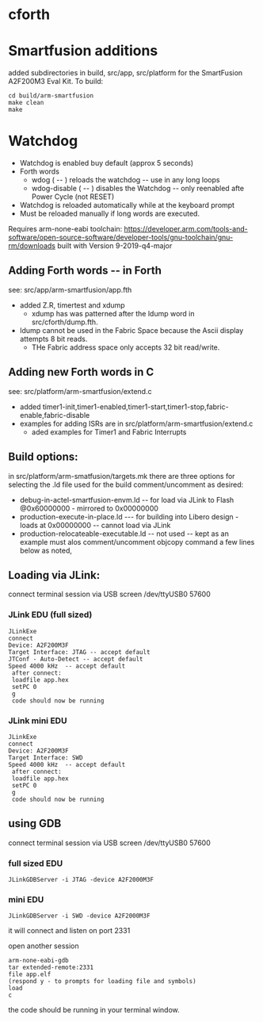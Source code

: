 cforth
======

# Smartfusion additions

added subdirectories in build, src/app, src/platform for the SmartFusion A2F200M3 Eval Kit.
To build:
```
cd build/arm-smartfusion
make clean
make
```

# Watchdog
* Watchdog is enabled buy default (approx 5 seconds)
* Forth words
  * wdog   ( -- )  reloads the watchdog -- use in any long loops
  * wdog-disable ( -- )  disables the Watchdog -- only reenabled afte Power Cycle (not RESET)
* Watchdog is reloaded automatically while at the keyboard prompt
* Must be reloaded manually if long words are executed.


Requires arm-none-eabi toolchain:
https://developer.arm.com/tools-and-software/open-source-software/developer-tools/gnu-toolchain/gnu-rm/downloads
built with Version 9-2019-q4-major

## Adding Forth words -- in Forth 
see: src/app/arm-smartfusion/app.fth
* added Z.R, timertest and xdump
  * xdump has was patterned after the ldump word in  src/cforth/dump.fth.
* ldump cannot be used in the Fabric Space because the Ascii display attempts 8 bit reads.
  * THe Fabric address space only accepts 32 bit read/write.

## Adding new Forth words in C 
see: src/platform/arm-smartfusion/extend.c

* added timer1-init,timer1-enabled,timer1-start,timer1-stop,fabric-enable,fabric-disable
* examples for adding ISRs are in src/platform/arm-smartfusion/extend.c
  * aded examples for Timer1 and Fabric Interrupts

## Build options:
in src/platform/arm-smatfusion/targets.mk there are three options for selecting the .ld file used for the build
comment/uncomment as desired:
* debug-in-actel-smartfusion-envm.ld -- for load via JLink to Flash @0x60000000 - mirrored to 0x00000000
* production-execute-in-place.ld  --- for building into Libero design - loads at 0x00000000  -- cannot load via JLink
* production-relocateable-executable.ld --  not used -- kept as an example must alos comment/uncomment objcopy command a few lines below as noted,

## Loading via JLink:
connect terminal session via USB
screen /dev/ttyUSB0 57600

### JLink EDU (full sized)
```
JLinkExe
connect
Device: A2F200M3F
Target Interface: JTAG -- accept default
JTConf - Auto-Detect -- accept default
Speed 4000 kHz  -- accept default
 after connect:
 loadfile app.hex
 setPC 0
 g
 code should now be running
```

### JLink mini EDU
```
JLinkExe
connect
Device: A2F200M3F
Target Interface: SWD 
Speed 4000 kHz  -- accept default
 after connect:
 loadfile app.hex
 setPC 0
 g
 code should now be running
``` 

## using GDB

connect terminal session via USB
screen /dev/ttyUSB0 57600

### full sized EDU
```
JLinkGDBServer -i JTAG -device A2F2000M3F
```
### mini EDU
```
JLinkGDBServer -i SWD -device A2F2000M3F
```
it will connect and listen on port 2331

open another session
```
arm-none-eabi-gdb
tar extended-remote:2331
file app.elf
(respond y - to prompts for loading file and symbols)
load
c
```

the code should be running in your terminal window.
